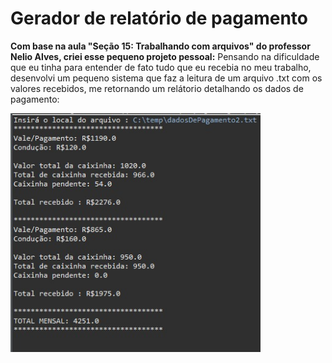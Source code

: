 # Gerador de relatório de pagamento 
**Com base na aula "Seção 15: Trabalhando com arquivos" do professor Nelio Alves, criei esse pequeno projeto pessoal:**
Pensando na dificuldade que eu tinha para entender de fato tudo que eu recebia no meu trabalho, desenvolvi um pequeno sistema que faz a leitura de um arquivo .txt com os valores recebidos, me retornando um relátorio detalhando os dados de pagamento:

<img src="imagens/console.jpg" width="400" />
